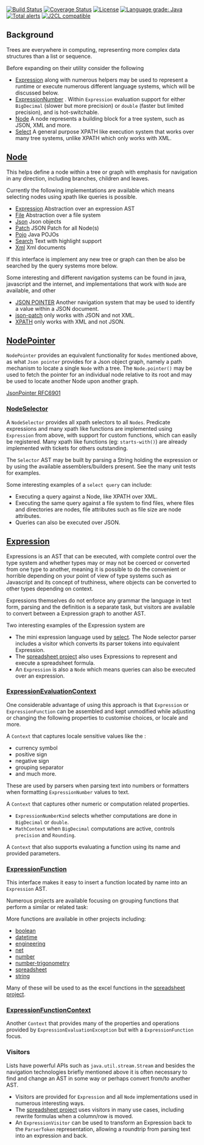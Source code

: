 [![Build Status](https://github.com/mP1/walkingkooka-tree/actions/workflows/build.yaml/badge.svg)](https://github.com/mP1/walkingkooka-tree/actions/workflows/build.yaml/badge.svg)
[![Coverage Status](https://coveralls.io/repos/github/mP1/walkingkooka-tree/badge.svg?branch=master)](https://coveralls.io/github/mP1/walkingkooka-tree?branch=master)
[![License](https://img.shields.io/badge/License-Apache%202.0-blue.svg)](https://opensource.org/licenses/Apache-2.0)
[![Language grade: Java](https://img.shields.io/lgtm/grade/java/g/mP1/walkingkooka-tree.svg?logo=lgtm&logoWidth=18)](https://lgtm.com/projects/g/mP1/walkingkooka-tree/context:java)
[![Total alerts](https://img.shields.io/lgtm/alerts/g/mP1/walkingkooka-tree.svg?logo=lgtm&logoWidth=18)](https://lgtm.com/projects/g/mP1/walkingkooka-tree/alerts/)
[![J2CL compatible](https://img.shields.io/badge/J2CL-compatible-brightgreen.svg)](https://github.com/mP1/j2cl-central)

## Background

Trees are everywhere in computing, representing more complex data structures than a list or sequence.

Before expanding on their utility consider the following

- [Expression](https://github.com/mP1/walkingkooka-tree/tree/master/src/main/java/walkingkooka/tree/expression) along
  with numerous helpers may be used to represent a runtime or execute numerous different language systems, which will be
  discussed below.
- [ExpressionNumber](https://github.com/mP1/walkingkooka-tree/blob/master/src/main/java/walkingkooka/tree/expression/ExpressionNumber.java)
  . Within `Expression` evaluation support for either `BigDecimal` (slower but more precision) or `double` (faster but
  limited precision), and is hot-switchable.
- [Node](https://github.com/mP1/walkingkooka-tree/blob/master/src/main/java/walkingkooka/tree/Node.java) A node
  represents a building block for a tree system, such as JSON, XML and more.
- [Select](https://github.com/mP1/walkingkooka-tree/blob/master/src/main/java/walkingkooka/tree/select) A general
  purpose XPATH like execution system that works over many tree systems, unlike XPATH which only works with XML.

## [Node](https://github.com/mP1/walkingkooka-tree/blob/master/src/main/java/walkingkooka/tree/Node.java)

This helps define a node within a tree or graph with emphasis for navigation in any direction, including branches,
children and leaves.

Currently the following implementations are available which means selecting nodes using xpath like queries is possible.

- [Expression](https://github.com/mP1/walkingkooka-tree/tree/master/src/main/java/walkingkooka/tree/expression)
  Abstraction over an expression AST
- [File](https://github.com/mP1/walkingkooka-tree-file/tree/master/src/main/java/walkingkooka/tree/file) Abstraction
  over a file system
- [Json](https://github.com/mP1/walkingkooka-tree-json/tree/master/src/main/java/walkingkooka/tree/json) Json objects
- [Patch](https://github.com/mP1/walkingkooka-tree-patch/tree/master/src/main/java/walkingkooka/tree/patch) JSON Patch
  for all Node(s)
- [Pojo](https://github.com/mP1/walkingkooka-tree-pojo/tree/master/src/main/java/walkingkooka/tree/pojo) Java POJOs
- [Search](https://github.com/mP1/walkingkooka-tree-search/tree/master/src/main/java/walkingkooka/tree/search) Text with
  highlight support
- [Xml](https://github.com/mP1/walkingkooka-tree-xml/tree/master/src/main/java/walkingkooka/tree/xml) Xml documents

If this interface is implement any new tree or graph can then be also be searched by the query systems more below.

Some interesting and different navigation systems can be found in java, javascript and the internet, and implementations
that work with `Node` are available, and other

- [JSON POINTER](https://datatracker.ietf.org/doc/html/rfc6901) Another navigation system that may be used to identify a
  value within a JSON document.
- [json-patch](http://jsonpatch.com) only works with JSON and not XML.
- [XPATH](https://en.wikipedia.org/wiki/XPath) only works with XML and not JSON.

## [NodePointer](https://github.com/mP1/walkingkooka/blob/master/src/main/java/walkingkooka/tree/pointer/NodePointer.java)

`NodePointer` provides an equivalent functionality for `Nodes` mentioned above, as what `Json pointer` provides for a
Json object graph, namely a path mechanism to locate a single `Node` with a tree. The `Node.pointer()` may be used to
fetch the pointer for an individual node relative to its root and may be used to locate another Node upon another graph.

[JsonPointer RFC6901](https://tools.ietf.org/html/rfc6901)

### [NodeSelector](https://github.com/mP1/walkingkooka-tree/blob/master/src/main/java/walkingkooka/tree/select/NodeSelector.java)

A `NodeSelector` provides all xpath selectors to all `Nodes`. Predicate expressions and many xpath like functions are
implemented using `Expression` from above, with support for custom functions, which can easily be registered. Many xpath
like functions (eg: `starts-with()`) are already implemented with tickets for others outstanding.

The `Selector` AST may be built by parsing a String holding the expression or by using the available assemblers/builders
present. See the many unit tests for examples.

Some interesting examples of a `select query` can include:

- Executing a query against a Node, like XPATH over XML.
- Executing the same query against a file system to find files, where files and directories are nodes, file attributes
  such as file size are node attributes.
- Queries can also be executed over JSON.

## [Expression](https://github.com/mP1/walkingkooka-tree/tree/master/src/main/java/walkingkooka/tree/expression)

Expressions is an AST that can be executed, with complete control over the type system and whether types may or may not
be coerced or converted from one type to another, meaning it is possible to do the convenient or horrible depending on
your point of view of type systems such as Javascript and its concept of truthiness, where objects can be converted to
other types depending on context.

Expressions themselves do not enforce any grammar the language in text form, parsing and the definition is a separate
task, but visitors are available to convert between a Expression graph to another AST.

Two interesting examples of the Expression system are

- The mini expression language used
  by [select](https://github.com/mP1/walkingkooka-tree/blob/master/src/main/java/walkingkooka/tree/select). The Node
  selector parser includes a visitor which converts its parser tokens into equivalent Expression.
- The [spreadsheet project](https://github.com/mP1/walkingkooka-spreadsheet) also uses Expressions to represent and
  execute a spreadsheet formula.
- An `Expression` is also a `Node` which means queries can also be executed over an expression.

### [ExpressionEvaluationContext](https://github.com/mP1/walkingkooka-tree/blob/master/src/main/java/walkingkooka/tree/expression/ExpressionEvaluationException.java)

One considerable advantage of using this approach is that `Expression` or `ExpressionFunction` can be assembled and kept
unmodified while adjusting or changing the following properties to customise choices, or locale and more.

A `Context` that captures locale sensitive values like the :

- currency symbol
- positive sign
- negative sign
- grouping separator
- and much more.

These are used by parsers when parsing text into numbers or formatters when formatting `ExpressionNumber` values to
text.

A `Context` that captures other numeric or computation related properties.

- `ExpressionNumberKind` selects whether computations are done in `BigDecimal` or `double`.
- `MathContext` when `BigDecimal` computations are active, controls `precision` and `Rounding`.

A `Context` that also supports evaluating a function using its name and provided parameters.

### [ExpressionFunction](https://github.com/mP1/walkingkooka-tree/blob/master/src/main/java/walkingkooka/tree/expression/function/ExpressionFunction.java)

This interface makes it easy to insert a function located by name into an `Expression` AST.

Numerous projects are available focusing on grouping functions that perform a similar or related task:

More functions are available in other projects including:

- [boolean](https://github.com/mP1/walkingkooka-tree-expression-function-boolean)
- [datetime](https://github.com/mP1/walkingkooka-tree-expression-function-datetime)
- [engineering](https://github.com/mP1/walkingkooka-tree-expression-function-engineering)
- [net](https://github.com/mP1/walkingkooka-tree-expression-function-net)
- [number](https://github.com/mP1/walkingkooka-tree-expression-function-number)
- [number-trigonometry](https://github.com/mP1/walkingkooka-tree-expression-function-number-trigonometry)
- [spreadsheet](https://github.com/mP1/walkingkooka-spreadsheet-expression-function)
- [string](https://github.com/mP1/walkingkooka-tree-expression-function-string)

Many of these will be used to as the excel functions in
the [spreadsheet project](https://github.com/mP1/walkingkooka-spreadsheet).

### [ExpressionFunctionContext](https://github.com/mP1/walkingkooka-tree/blob/master/src/main/java/walkingkooka/tree/expression/function/ExpressionFunctionContext.java)

Another `Context` that provides many of the properties and operations provided by `ExpressionEvaluationException` but
with a `ExpressionFunction` focus.

### Visitors

Lists have powerful APIs such as `java.util.stream.Stream` and besides the navigation technologies briefly mentioned
above it is often necessary to find and change an AST in some way or perhaps convert from/to another AST.

- Visitors are provided for `Expression` and all `Node` implementations used in numerous interesting ways.
- The [spreadsheet project](https://github.com/mP1/walkingkooka-spreadsheet) uses visitors in many use cases, including
  rewrite formulas when a column/row is moved.
- An `ExpressionVisitor` can be used to transform an Expression back to the `ParserToken` representation, allowing a
  roundtrip from parsing text into an expression and back.
